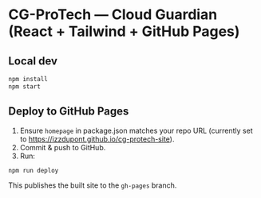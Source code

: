 # CG-ProTech — Cloud Guardian (React + Tailwind + GitHub Pages)

## Local dev
```bash
npm install
npm start
```

## Deploy to GitHub Pages
1. Ensure `homepage` in package.json matches your repo URL (currently set to https://izzdupont.github.io/cg-protech-site).
2. Commit & push to GitHub.
3. Run:
```bash
npm run deploy
```
This publishes the built site to the `gh-pages` branch.
